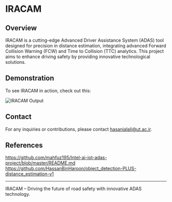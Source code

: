 # IRACAM

## Overview
IRACAM is a cutting-edge Advanced Driver Assistance System (ADAS) tool designed for precision in distance estimation, integrating advanced Forward Collision Warning (FCW) and Time to Collision (TTC) analytics. This project aims to enhance driving safety by providing innovative technological solutions.

## Demonstration
To see IRACAM in action, check out this:

![IRACAM Output](https://github.com/H-Jalali/IRACAM/blob/main/videos/output.gif)


## Contact
For any inquiries or contributions, please contact hasanjalali@ut.ac.ir.

## References
https://github.com/mahfuz195/Intel-ai-iot-adas-project/blob/master/README.md <br />
https://github.com/HassanBinHaroon/object_detection-PLUS-distance_estimation-v1

---

IRACAM – Driving the future of road safety with innovative ADAS technology.

